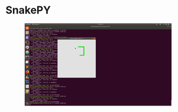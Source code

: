 # SnakePY
<div align="center">
    <img src=" 	Screenshot from 2018-12-06 20-13-18.png" width="400px"</img> 
</div>
